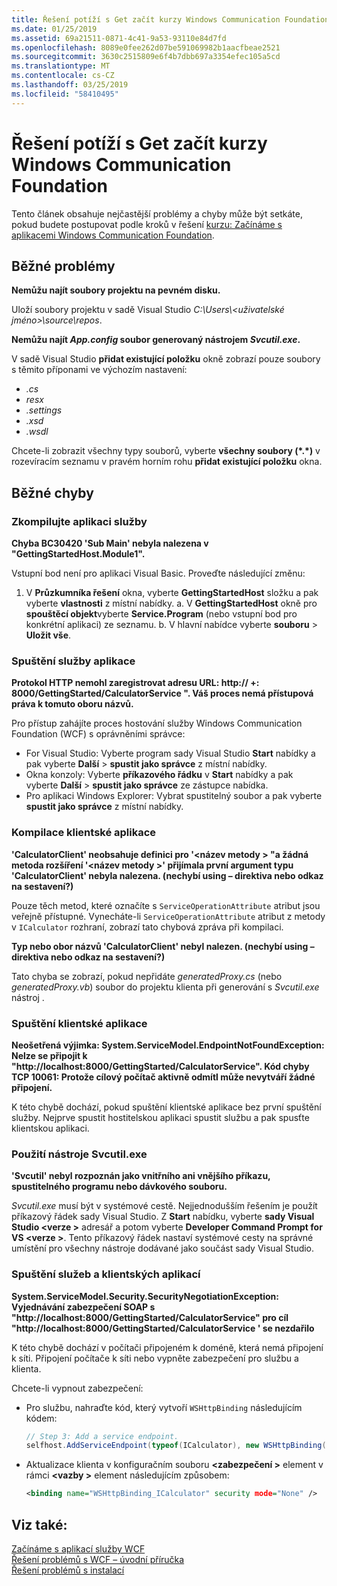 ```yaml
---
title: Řešení potíží s Get začít kurzy Windows Communication Foundation
ms.date: 01/25/2019
ms.assetid: 69a21511-0871-4c41-9a53-93110e84d7fd
ms.openlocfilehash: 8089e0fee262d07be591069982b1aacfbeae2521
ms.sourcegitcommit: 3630c2515809e6f4b7dbb697a3354efec105a5cd
ms.translationtype: MT
ms.contentlocale: cs-CZ
ms.lasthandoff: 03/25/2019
ms.locfileid: "58410495"
---
```

# <a name="troubleshoot-the-get-started-with-windows-communication-foundation-tutorials"></a>Řešení potíží s Get začít kurzy Windows Communication Foundation

Tento článek obsahuje nejčastější problémy a chyby může být setkáte, pokud budete postupovat podle kroků v řešení [kurzu: Začínáme s aplikacemi Windows Communication Foundation](getting-started-tutorial.md). 
  
## <a name="common-problems"></a>Běžné problémy

**Nemůžu najít soubory projektu na pevném disku.**

 Uloží soubory projektu v sadě Visual Studio *C:\Users\\&lt;uživatelské jméno&gt;\source\repos*.  

**Nemůžu najít *App.config* soubor generovaný nástrojem *Svcutil.exe*.**

 V sadě Visual Studio **přidat existující položku** okně zobrazí pouze soubory s těmito příponami ve výchozím nastavení: 
- *.cs* 
- *resx* 
- *.settings*
- *.xsd* 
- *.wsdl*

Chcete-li zobrazit všechny typy souborů, vyberte **všechny soubory (\*.\*)**  v rozevíracím seznamu v pravém horním rohu **přidat existující položku** okna.  
  
## <a name="common-errors"></a>Běžné chyby

### <a name="compile-the-service-application"></a>Zkompilujte aplikaci služby 

**Chyba BC30420 'Sub Main' nebyla nalezena v "GettingStartedHost.Module1".**

Vstupní bod není pro aplikaci Visual Basic. Proveďte následující změnu:

   1. V **Průzkumníka řešení** okna, vyberte **GettingStartedHost** složku a pak vyberte **vlastnosti** z místní nabídky.
    a. V **GettingStartedHost** okně pro **spouštěcí objekt**vyberte **Service.Program** (nebo vstupní bod pro konkrétní aplikaci) ze seznamu. 
    b. V hlavní nabídce vyberte **souboru** > **Uložit vše**.

### <a name="run-the-service-application"></a>Spuštění služby aplikace 

**Protokol HTTP nemohl zaregistrovat adresu URL: http:\// +: 8000/GettingStarted/CalculatorService ". Váš proces nemá přístupová práva k tomuto oboru názvů.** 

 Pro přístup zahájíte proces hostování služby Windows Communication Foundation (WCF) s oprávněními správce:
- For Visual Studio: Vyberte program sady Visual Studio **Start** nabídky a pak vyberte **Další** > **spustit jako správce** z místní nabídky.
- Okna konzoly: Vyberte **příkazového řádku** v **Start** nabídky a pak vyberte **Další** > **spustit jako správce** ze zástupce nabídka.
- Pro aplikaci Windows Explorer: Vybrat spustitelný soubor a pak vyberte **spustit jako správce** z místní nabídky.

### <a name="compile-the-client-application"></a>Kompilace klientské aplikace

**'CalculatorClient' neobsahuje definici pro '\<název metody > "a žádná metoda rozšíření '\<název metody >' přijímala první argument typu 'CalculatorClient' nebyla nalezena. (nechybí using – direktiva nebo odkaz na sestavení?)**  

Pouze těch metod, které označíte s `ServiceOperationAttribute` atribut jsou veřejně přístupné. Vynecháte-li `ServiceOperationAttribute` atribut z metody v `ICalculator` rozhraní, zobrazí tato chybová zpráva při kompilaci.  

**Typ nebo obor názvů 'CalculatorClient' nebyl nalezen. (nechybí using – direktiva nebo odkaz na sestavení?)**

 Tato chyba se zobrazí, pokud nepřidáte *generatedProxy.cs* (nebo *generatedProxy.vb*) soubor do projektu klienta při generování s *Svcutil.exe* nástroj .  

### <a name="run-the-client-application"></a>Spuštění klientské aplikace

**Neošetřená výjimka: System.ServiceModel.EndpointNotFoundException: Nelze se připojit k "http:\//localhost:8000/GettingStarted/CalculatorService". Kód chyby TCP 10061: Protože cílový počítač aktivně odmítl může nevytváří žádné připojení.**

K této chybě dochází, pokud spuštění klientské aplikace bez první spuštění služby. Nejprve spustit hostitelskou aplikaci spustit službu a pak spusťte klientskou aplikaci.

### <a name="use-the-svcutilexe-tool"></a>Použití nástroje Svcutil.exe
   
**'Svcutil' nebyl rozpoznán jako vnitřního ani vnějšího příkazu, spustitelného programu nebo dávkového souboru.**

 *Svcutil.exe* musí být v systémové cestě. Nejjednodušším řešením je použít příkazový řádek sady Visual Studio. Z **Start** nabídku, vyberte **sady Visual Studio \<verze >** adresář a potom vyberte **Developer Command Prompt for VS \<verze >**. Tento příkazový řádek nastaví systémové cesty na správné umístění pro všechny nástroje dodávané jako součást sady Visual Studio.  
  
### <a name="run-the-service-and-client-applications"></a>Spuštění služeb a klientských aplikací

**System.ServiceModel.Security.SecurityNegotiationException: Vyjednávání zabezpečení SOAP s "http:\//localhost:8000/GettingStarted/CalculatorService" pro cíl "http:\//localhost:8000/GettingStarted/CalculatorService ' se nezdařilo**  

K této chybě dochází v počítači připojeném k doméně, která nemá připojení k síti. Připojení počítače k síti nebo vypněte zabezpečení pro službu a klienta. 

Chcete-li vypnout zabezpečení:

- Pro službu, nahraďte kód, který vytvoří `WSHttpBinding` následujícím kódem:  
  
    ```csharp
    // Step 3: Add a service endpoint.
    selfhost.AddServiceEndpoint(typeof(ICalculator), new WSHttpBinding(SecurityMode.None), "CalculatorService");  
    ```

- Aktualizace klienta v konfiguračním souboru  **\<zabezpečení >** element v rámci  **\<vazby >** element následujícím způsobem:  
  
    ```xml
    <binding name="WSHttpBinding_ICalculator" security mode="None" />
    ```  

## <a name="see-also"></a>Viz také:  
 [Začínáme s aplikací služby WCF](getting-started-tutorial.md)  
 [Řešení problémů s WCF – úvodní příručka](wcf-troubleshooting-quickstart.md)  
 [Řešení problémů s instalací](troubleshooting-setup-issues.md)
